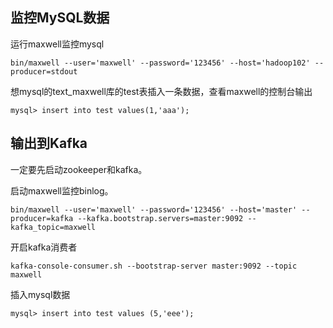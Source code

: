 ## 监控MySQL数据

运行maxwell监控mysql

```
bin/maxwell --user='maxwell' --password='123456' --host='hadoop102' --producer=stdout
```

想mysql的text_maxwell库的test表插入一条数据，查看maxwell的控制台输出

```
mysql> insert into test values(1,'aaa');
```

## 输出到Kafka

一定要先启动zookeeper和kafka。

启动maxwell监控binlog。

```
bin/maxwell --user='maxwell' --password='123456' --host='master' --producer=kafka --kafka.bootstrap.servers=master:9092 --kafka_topic=maxwell
```

开启kafka消费者

```
kafka-console-consumer.sh --bootstrap-server master:9092 --topic maxwell
```

插入mysql数据

```
mysql> insert into test values (5,'eee');
```
